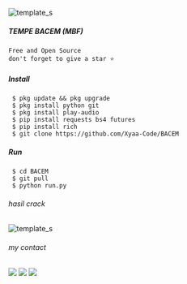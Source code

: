 ![template_s](https://github.com/Xyaa-Code/BACEM/blob/main/data/images%20(1).jpeg)


##### TEMPE BACEM (MBF) 
```
Free and Open Source
don't forget to give a star ⭐
```

##### Install

```
 $ pkg update && pkg upgrade
 $ pkg install python git
 $ pkg install play-audio 
 $ pip install requests bs4 futures
 $ pip install rich
 $ git clone https://github.com/Xyaa-Code/BACEM
 ```

##### Run

```
 $ cd BACEM
 $ git pull
 $ python run.py
```

###### hasil crack
![template_s](https://github.com/Xyaa-Code/BACEM/blob/main/data/IMG_20230115_165503.jpg)

###### my contact
[![](https://img.shields.io/badge/Facebook-blue?logo=Facebook&logoColor=blue&labelColor=white)](https://www.facebook.com/Aditya.putraXD991)
[![](https://img.shields.io/badge/Whatsapp-CHAT-red?logo=Whatsapp&logoColor=Brightgreen&labelColor=white)](https://wa.me/+16143244921)
[![](https://img.shields.io/badge/Instagram-Blue?logo=Instagram&logoColor=blue&labelColor=white)](https://www.instagram.com/xyaacode)<br><br>
